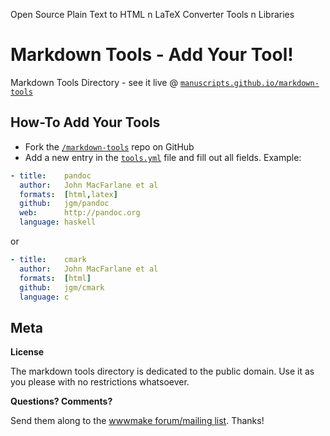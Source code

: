 Open Source Plain Text to HTML n LaTeX Converter Tools n Libraries

# Markdown Tools - Add Your Tool!

Markdown Tools Directory - see it live @ [`manuscripts.github.io/markdown-tools`](http://manuscripts.github.io/markdown-tools)


## How-To Add Your Tools

* Fork the [`/markdown-tools`](https://github.com/manuscripts/markdown-tools) repo on GitHub
* Add a new entry in the [`tools.yml`](https://github.com/manuscripts/markdown-tools/blob/master/tools.yml) file and fill out all fields.
  Example:

``` yaml
- title:    pandoc
  author:   John MacFarlane et al
  formats:  [html,latex]
  github:   jgm/pandoc
  web:      http://pandoc.org
  language: haskell
```

or

``` yaml
- title:    cmark
  author:   John MacFarlane et al
  formats:  [html]
  github:   jgm/cmark
  language: c
```


## Meta

**License**

The markdown tools directory is dedicated to the public domain.
Use it as you please with no restrictions whatsoever.

**Questions? Comments?**

Send them along to the [wwwmake forum/mailing list](http://groups.google.com/group/wwwmake). Thanks!

